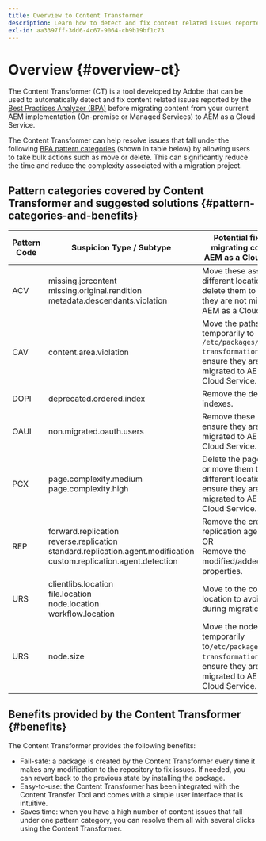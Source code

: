 ```yaml
---
title: Overview to Content Transformer
description: Learn how to detect and fix content related issues reported by the BPA using Content Transformer.
exl-id: aa3397ff-3dd6-4c67-9064-cb9b19bf1c73
---
```

# Overview {#overview-ct}

The Content Transformer (CT) is a tool developed by Adobe that can be used to automatically detect and fix content related issues reported by the [Best Practices Analyzer (BPA)](/help/journey-migration/best-practices-analyzer/overview-best-practices-analyzer.md) before migrating content from your current AEM implementation (On-premise or Managed Services) to AEM as a Cloud Service.

The Content Transformer can help resolve issues that fall under the following [BPA pattern categories](https://experienceleague.adobe.com/docs/experience-manager-pattern-detection/table-of-contents/aso.html) (shown in table below) by allowing users to take bulk actions such as move or delete. This can significantly reduce the time and reduce the complexity associated with a migration project.

## Pattern categories covered by Content Transformer and suggested solutions {#pattern-categories-and-benefits}

| Pattern Code | Suspicion Type / Subtype                                                                                           | Potential fix before migrating content to AEM as a Cloud Service                                                                                |
|--------------|--------------------------------------------------------------------------------------------------------------------|------------------------------------------------------------------------------------------------------------------------------------|
| ACV          | missing.jcrcontent <br> missing.original.rendition <br> metadata.descendants.violation                                       | Move these assets to a different location or delete them to ensure they are not migrated to AEM as a Cloud Service. |
| CAV          | content.area.violation                                                                                             | Move the paths temporarily to `/etc/packages/content-transformation/paths` to ensure they are not migrated to AEM as a Cloud Service.                  |
| DOPI         | deprecated.ordered.index                                                                                           | Remove the deprecated indexes.                                                                                                      |
| OAUI         | non.migrated.oauth.users                                                                                           | Remove these users to ensure they are not migrated to AEM as a Cloud Service.                                              |
| PCX          | page.complexity.medium <br> page.complexity.high                                                                        | Delete the pages/children or move them to a different location to ensure they are not migrated to AEM as a Cloud Service.                                       |
| REP          | forward.replication <br> reverse.replication <br> standard.replication.agent.modification <br> custom.replication.agent.detection | Remove the created replication agents. <br> OR <br> Remove the modified/added properties.                                                |
| URS          | clientlibs.location <br> file.location <br> node.location <br> workflow.location                                                 | Move to the correct location to avoid issues during migration.                                                                                                       |
| URS          | node.size                                                                                                          | Move the nodes temporarily to`/etc/packages/content-transformation/paths` to ensure they are not migrated to AEM as a Cloud Service.               |

## Benefits provided by the Content Transformer {#benefits}

The Content Transformer provides the following benefits:

* Fail-safe: a package is created by the Content Transformer every time it makes any modification to the repository to fix issues. If needed, you can revert back to the previous state by installing the package.
* Easy-to-use: the Content Transformer has been integrated with the Content Transfer Tool and comes with a simple user interface that is intuitive. 
* Saves time: when you have a high number of content issues that fall under one pattern category, you can resolve them all with several clicks using the Content Transformer.
